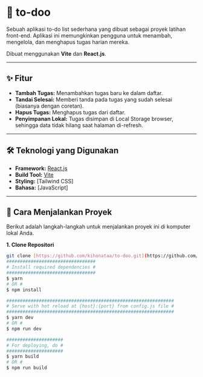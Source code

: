 # 📝 to-doo

Sebuah aplikasi to-do list sederhana yang dibuat sebagai proyek latihan front-end. Aplikasi ini memungkinkan pengguna untuk menambah, mengelola, dan menghapus tugas harian mereka.

Dibuat menggunakan **Vite** dan **React.js**.

---

## ✨ Fitur

* **Tambah Tugas:** Menambahkan tugas baru ke dalam daftar.
* **Tandai Selesai:** Memberi tanda pada tugas yang sudah selesai (biasanya dengan coretan).
* **Hapus Tugas:** Menghapus tugas dari daftar.
* **Penyimpanan Lokal:** Tugas disimpan di Local Storage browser, sehingga data tidak hilang saat halaman di-refresh.

---

## 🛠️ Teknologi yang Digunakan

* **Framework:** [React.js](https://react.dev/)
* **Build Tool:** [Vite](https://vitejs.dev/)
* **Styling:** [Tailwind CSS]
* **Bahasa:** [JavaScript]

---

## 🚀 Cara Menjalankan Proyek

Berikut adalah langkah-langkah untuk menjalankan proyek ini di komputer lokal Anda.

**1. Clone Repositori**
```bash
git clone [https://github.com/kihonataa/to-doo.git](https://github.com/kihonataa/to-doo.git)
#################################
# Install required dependencies #
#################################
$ yarn
# OR #
$ npm install

##############################################################
# Serve with hot reload at {host}:{port} from config.js file #
##############################################################
$ yarn dev
# OR #
$ npm run dev

#####################
# For deploying, do #
#####################
$ yarn build
# OR #
$ npm run build
```
